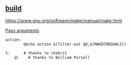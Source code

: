 [build](/build.md)
---

https://www.gnu.org/software/make/manual/make.html


[Pass arguments](https://stackoverflow.com/questions/6273608/how-to-pass-argument-to-makefile-from-command-line/6273809)
```
action:
        @echo action $(filter-out $@,$(MAKECMDGOALS))

%:      # thanks to chakrit
    @:    # thanks to William Pursell
```
